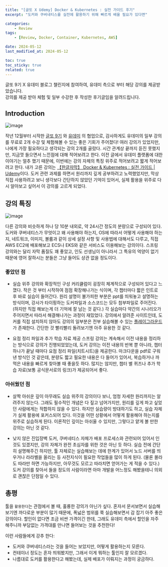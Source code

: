 ```yaml
---
title: "[글또 X Udemy] Docker & Kubernetes : 실전 가이드 후기"
excerpt: "도커와 쿠버네티스를 실전에 활용하기 위해 빠르게 배울 필요가 있다면"

categories:
    - Review
tags:
    - [Review, Docker, Container, Kubernetes, AWS]

date: 2024-05-12
last_modified_at: 2024-05-12

toc: true
toc_sticky: true
related: true
---
```


<div class="notice--primary" markdown="1">
글또 9기 X 유데미 블로그 챌린지에 참여하여, 유데미 측으로 부터 해당 강의를 제공받았습니다. <br />
강의를 제공 받아 체험 및 일부 수강한 후 작성한 후기글임을 알려드립니다.
</div>

## Introduction

![image](https://github.com/Tolerblanc/Tolerblanc.github.io/assets/52883827/538e4698-0fa5-4595-961a-89e1093c0263)

작년 12월부터 시작한 [글또 9기]([https://bit.ly/geultto_intro](https://bit.ly/geultto_intro)) 와 [유데미](https://www.udemy.com/) 의 협업으로, 감사하게도 유데미의 일부 강의를 무료로 2개 수강 및 체험해볼 수 있는 좋은 기회가 주어졌다! 여러 강의가 있었지만, 나에게 가장 필요하다고 생각되는 강의 2개를 골랐다. 시간 관계상 끝까지 듣진 못했지만, 지금껏 들으면서 느낀점에 대해 적어보려고 한다. 이전 글에서 유데미 플랫폼에 대한 이야기는 얼추 했기 때문에, 이번에는 강의 자체의 특징 위주로 적어보려고 짧게 적어보려고 한다. 내가 고른 강의는 [【한글자막】 Docker & Kubernetes : 실전 가이드 \| Udemy](https://www.udemy.com/course/docker-kubernetes-2022)이다. 도커 관련 과제를 하면서 원리까지 깊게 공부하려고 노력했었지만, 막상 직접 사용하려고 보니 생각보다 간단하지 않았던 기억이 있어서, 실제 활용을 위주로 다시 알아보고 싶어서 이 강의를 고르게 되었다.


## 강의 특징

![image](https://github.com/Tolerblanc/Tolerblanc.github.io/assets/52883827/052488b1-debb-436c-afa7-91b4b22202a9)

다른 강의와 비슷하게 하나 당 10분 내외로, 약 24시간 정도의 분량으로 구성되어 있다. 도커와 쿠버네티스가 무엇이고 왜 사용해야 하는지, OS에 따라서 어떻게 사용해야 하는지, 네트워크, 이미지, 볼륨과 같이 상세 설정 사항 및 사용법에 대해서도 다루고, 직접 AWS EC2에 배포해보고 ECS나 EKS와 같은 서비스도 이용해보는 강의이다. 스프링 강의와는 달리 자막 품질도 꽤 좋았고, 인도 선생님이 아니라서 그 특유의 억양이 없기 때문에 영어 잘하시는 분들은 그냥 들어도 상관 없을 정도이다. 


### 좋았던 점

- 실습 위주 강의와 확장적인 구성
커리큘럼이 굉장히 체계적으로 구성되어 있다고 느꼈다. 작은 것 부터 시작하여 점점 확장해나가는 식이며, 각 챕터마다 짧은 인트로 후 바로 실습이 들어간다. 원리 설명이 불가피한 부분은 ppt를 띄워놓고 설명하는 방식이며, 강사가 타이핑하는 도커파일과 소스코드는 모두 첨부파일로 주어진다. (하지만 직접 해보는게 더 기억에 잘 남는 것 같다.) 각 실습마다 약간의 시나리오가 주어지면서 따라서 해결해나가는 과정이 재밌었다. 강의에서 알려준 사이트인데, 도커를 직접 설치하지 않아도 강의의 일부분은 전부 실습해볼 수 있는 [플레이그라운드](https://labs.play-with-docker.com/)가 존재한다. 간단한 것 빨리빨리 돌려보기엔 아주 유용한 것 같다.

- 요점 정리 파일과 추가 학습 자료 제공
스프링 강의는 계속해서 이전 내용을 정리하는 방식으로 강의가 진행되었었는데, 도커 강의는 이전 내용의 반복 뿐 아니라, 챕터 하나가 끝날 때마다 요점 정리 파일(치트시트)을 제공한다. 마크다운을 pdf로 구워낸 방식인 것 같은데, 분량도 짧고 필요한 내용은 다 들어가 있어서, 복습하거나 까먹은 내용을 빠르게 찾아볼 때 좋을듯 하다. 많지는 않지만, 챕터 별 퀴즈나 추가 학습 자료(보통 공식문서로의 링크)가 제공되어서 좋다.


### 아쉬웠던 점

- 살짝 아쉬운 깊이
아무래도 실습 위주의 강의이다 보니, 엄청 자세한 원리까지는 알려주지 않는다. 그래도 필수적인 개념은 다 짚고 넘어가지만, 원리를 깊게 파고 싶었던 사람에게는 적합하지 않을 수 있다. 하지만 실습량이 방대하기도 하고, 실습 자체가 실제 활용에 포커스되어 있다. 이것을 어떤 상황에서 어떻게 활용해야 하는지를 위주로 실습하게 된다. 이론적인 깊이는 아쉬울 수 있지만, 그렇다고 얕게 볼 만한 강의는 아닌 것 같다.

- 낮지 않은 진입장벽
도커, 쿠버네티스 자체가 배포 프로세스와 관련되어 있어서 인 것도 있겠지만, 강의 자체가 완전 초심자를 위한 것은 아닌 듯 하다. 실습 전에 간단히 설명해주긴 하지만, 툴 자체로는 실습해보는 데에 한계가 있어서 노드 서버를 띄우거나 라라벨을 올리는 등 사전지식이 필요한 작업들을 많이 하게 된다. (물론 몰라도 따라만 하면 가능하지만, 아무것도 모르고 따라치면 얻어가는 게 적을 수 있다.) 도커 강의를 찾아서 들을 정도의 사람이라면 아마 개발을 어느정도 해봤을테니 의외로 괜찮은 단점일 수 있다.


## 총평

툴을 `활용한다`는 관점에서 볼 때, 훌륭한 강의가 아닌가 싶다. 혼자서 문서보면서 실습해보기엔 까다로운 부분이 많기 때문에, 폭넓은 범위를 쭉 실습해보면서 감 잡기 아주 좋은 강의이다. 할인이 없다면 조금 비싼 가격이긴 한데, 그래도 유데미 측에서 할인을 자주 해주니까 부담없는 가격대를 만나면 들어보는 것을 추천한다!

이런 사람들에게 강추 한다:
- 도커와 쿠버네티스라는 것을 들어는 보았지만, 어떻게 활용하는지 모른다.
- 컨테이너 정도는 혼자 띄워봤지만, 그래서 이게 뭐하는 툴인지 잘 모르겠다.
- 나름대로 도커를 활용한다고 해봤는데, 실제 배포가 이뤄지는 과정이 궁금하다.
